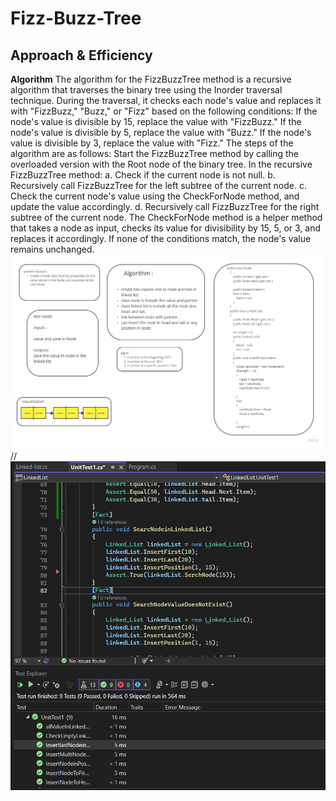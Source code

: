 # Fizz-Buzz-Tree

## Approach & Efficiency
**Algorithm**
The algorithm for the FizzBuzzTree method is a recursive algorithm that traverses the binary tree using the Inorder traversal technique. During the traversal, it checks each node's value and replaces it with "FizzBuzz," "Buzz," or "Fizz" based on the following conditions:
If the node's value is divisible by 15, replace the value with "FizzBuzz."
If the node's value is divisible by 5, replace the value with "Buzz."
If the node's value is divisible by 3, replace the value with "Fizz."
The steps of the algorithm are as follows:
Start the FizzBuzzTree method by calling the overloaded version with the Root node of the binary tree.
In the recursive FizzBuzzTree method: a. Check if the current node is not null. b. Recursively call FizzBuzzTree for the left subtree of the current node. c. Check the current node's value using the CheckForNode method, and update the value accordingly. d. Recursively call FizzBuzzTree for the right subtree of the current node.
The CheckForNode method is a helper method that takes a node as input, checks its value for divisibility by 15, 5, or 3, and replaces it accordingly. If none of the conditions match, the node's value remains unchanged.
![white](https://github.com/abdarahman-shaheen/data-structures-and-algorithms/blob/master/data-structures-and-algorithms/Code-challenge-5/Linked-list.jpg)
// ![test](https://github.com/abdarahman-shaheen/data-structures-and-algorithms/blob/master/data-structures-and-algorithms/Code-challenge-6/Linked-list-insertion.png)
